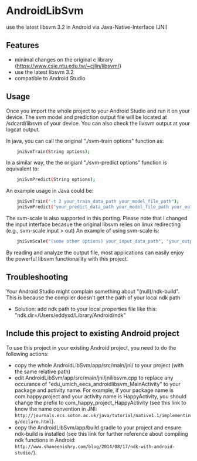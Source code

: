 # AndroidLibSvm

use the latest libsvm 3.2 in Android via Java-Native-Interface (JNI)

## Features
- minimal changes on the original c library (https://www.csie.ntu.edu.tw/~cjlin/libsvm/)
- use the latest libsvm 3.2
- compatible to Android Studio

## Usage
Once you import the whole project to your Android Studio and run it on your device. The svm model and prediction output file will be located at /sdcard/libsvm of your device. 
You can also check the livsvm output at your logcat output.

In java, you can call the original "./svm-train options" function as:
```sh
	jniSvmTrain(String options);
```

In a similar way, the the origianl "./svm-predict options" function is equivalent to:
```sh
	jniSvmPredict(String options);
```

An example usage in Java could be:
```sh
	jniSvmTrain("-t 2 your_train_data_path your_model_file_path");
	jniSvmPredict("your_predict_data_path your_model_file_path your_output_file_path");
```

The svm-scale is also supported in this porting. Please note that I changed the input interface becasue the original libsvm relies on linux redirecting (e.g., svm-scale input > out)
An example of using svm-scale is:
```sh
	jniSvmScale("(some other options) your_input_data_path", "your_output_file_path");
```

By reading and analyze the output file, most applications can easily enjoy the powerful libsvm functionaility with this project.

## Troubleshooting
Your Android Studio might complain something about "(null)/ndk-build". This is because the compiler doesn't get the path of your local ndk path
- Solution: add ndk path to your local.properties file like this: "ndk.dir=/Users/eddyxd/Library/Android/ndk"

## Include this project to existing Android project
To use this project in your existing Android project, you need to do the following actions:
- copy the whole AndroidLibSvm/app/src/main/jni/ to your project (with the same relative path)
- edit AndroidLibSvm/app/src/main/jni/jnilibsvm.cpp to replace any occurance of "edu_umich_eecs_androidlibsvm_MainActivity" to your package and activity name. For example, if your package name is com.happy.project and your activity name is HappyActivity, you should change the prefix to com_happy_project_HappyActivity (see this link to know the name convention in JNI: `http://journals.ecs.soton.ac.uk/java/tutorial/native1.1/implementing/declare.html`).
- copy the AndroidLibSvm/app/build.gradle to your project and ensure ndk-build is installed (see this link for further reference about compiling ndk functions in Android: `http://www.shaneenishry.com/blog/2014/08/17/ndk-with-android-studio/`).

